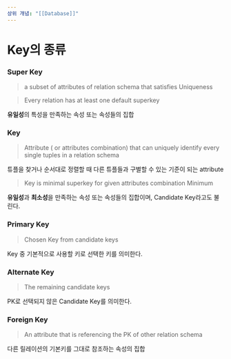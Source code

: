```yaml
---
상위 개념: "[[Database]]"
---
```

# Key의 종류

### Super Key
> a subset of attributes of relation schema that satisfies Uniqueness

> Every relation has at least one default superkey

**유일성**의 특성을 만족하는 속성 또는 속성들의 집합

### Key

> Attribute ( or attributes combination) that can uniquely identify every single tuples in a relation schema 

튜플을 찾거나 순서대로 정렬할 때 다른 튜플들과 구별할 수 있는 기준이 되는 attribute

> Key is minimal superkey for given attributes combination Minimum

**유일성**과 **최소성**을 만족하는 속성 또는 속성들의 집합이며, Candidate Key라고도 불린다.

### Primary Key
> Chosen Key from candidate keys

Key 중 기본적으로 사용할 키로 선택한 키를 의미한다.

### Alternate Key
> The remaining candidate keys

PK로 선택되지 않은 Candidate Key를 의미한다.

### Foreign Key
> An attribute that is referencing the PK of other relation schema

다른 릴레이션의 기본키를 그대로 참조하는 속성의 집합


